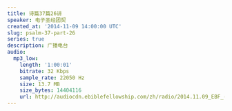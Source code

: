```yaml
---
title: 诗篇37篇26讲
speaker: 电子圣经团契
created_at: '2014-11-09 14:00:00 UTC'
slug: psalm-37-part-26
series: true
description: 广播电台
audio:
  mp3_low:
    length: '1:00:01'
    bitrate: 32 Kbps
    sample_rate: 22050 Hz
    size: 13.7 MB
    size_bytes: 14404116
    url: http://audiocdn.ebiblefellowship.com/zh/radio/2014.11.09_EBF_-_Psalm_37_Part_26.mp3
---
```

